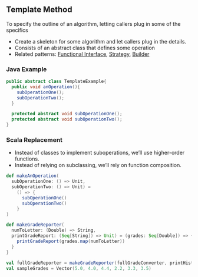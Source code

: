 ## Template Method

To specify the outline of an algorithm, letting callers plug in some of the specifics

 - Create a skeleton for some algorithm and let callers plug in the details.
 - Consists of an abstract class that defines some operation
 - Related patterns: [Functional Interface](https://github.com/OndrejKucera/knowledge_patterns/blob/master/Functional_Interface.md), [Strategy](), [Builder](https://github.com/OndrejKucera/knowledge_patterns/blob/master/Builder.md)
 
### Java Example
 ```java
 public abstract class TemplateExample{
   public void anOperation(){
     subOperationOne();
     subOperationTwo();
   }

   protected abstract void subOperationOne();
   protected abstract void subOperationTwo();
}
 ```

### Scala Replacement
 - Instead of classes to implement suboperations, we’ll use higher-order functions.
 - Instead of relying on subclassing, we’ll rely on function composition.
 ```scala
 def makeAnOperation(
   subOperationOne: () => ​Unit​,
   subOperationTwo: () => ​Unit​) =
     () => {
       subOperationOne()
       subOperationTwo()
     }
 )
 ```
 
 ``` scala
 def makeGradeReporter(
   numToLetter: (Double) => String,
   printGradeReport: (Seq[String]) => Unit) = (grades: Seq[Double]) => {
     printGradeReport(grades.map(numToLetter))
   }
 }
 
 val fullGradeReporter = makeGradeReporter(fullGradeConverter, printHistogram)
 val sampleGrades = Vector(5.0, 4.0, 4.4, 2.2, 3.3, 3.5)
 ```

